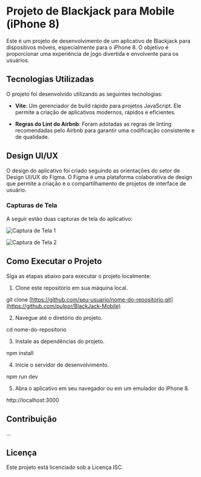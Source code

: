 # Projeto de Blackjack para Mobile (iPhone 8)

Este é um projeto de desenvolvimento de um aplicativo de Blackjack para dispositivos móveis, especialmente para o iPhone 8. O objetivo é proporcionar uma experiência de jogo divertida e envolvente para os usuários.

## Tecnologias Utilizadas

O projeto foi desenvolvido utilizando as seguintes tecnologias:

- **Vite**: Um gerenciador de build rápido para projetos JavaScript. Ele permite a criação de aplicativos modernos, rápidos e eficientes.

- **Regras do Lint do Airbnb**: Foram adotadas as regras de linting recomendadas pelo Airbnb para garantir uma codificação consistente e de qualidade.

## Design UI/UX

O design do aplicativo foi criado seguindo as orientações do setor de Design UI/UX do Figma. O Figma é uma plataforma colaborativa de design que permite a criação e o compartilhamento de projetos de interface de usuário.

### Capturas de Tela

A seguir estão duas capturas de tela do aplicativo:

![Captura de Tela 1](https://github.com/pulpor/blackjack/blob/main/blackjack_proj/src/imgs/iphone2.png)

![Captura de Tela 2](https://github.com/pulpor/blackjack/blob/main/blackjack_proj/src/imgs/iphone.png)

## Como Executar o Projeto

Siga as etapas abaixo para executar o projeto localmente:

1. Clone este repositório em sua máquina local.

git clone [https://github.com/seu-usuario/nome-do-repositorio.git](https://github.com/pulpor/BlackJack-Mobile)

2. Navegue até o diretório do projeto.

cd nome-do-repositorio

3. Instale as dependências do projeto.

npm install

4. Inicie o servidor de desenvolvimento.

npm run dev


5. Abra o aplicativo em seu navegador ou em um emulador do iPhone 8.

http://localhost:3000


## Contribuição

...

## Licença

Este projeto está licenciado sob a Licença ISC.
